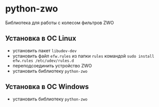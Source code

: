 # python-zwo #

Библиотека для работы с колесом фильтров ZWO

## Установка в ОС Linux ##

- установить пакет `libudev-dev`
- установить файл `efw.rules` из папки `rules` командой `sudo install efw.rules /etc/udev/rules.d`
- переподсоединить устройство ZWO
- установить библиотеку `python-zwo`

## Установка в ОС Windows ##

- установить библиотеку `python-zwo`
